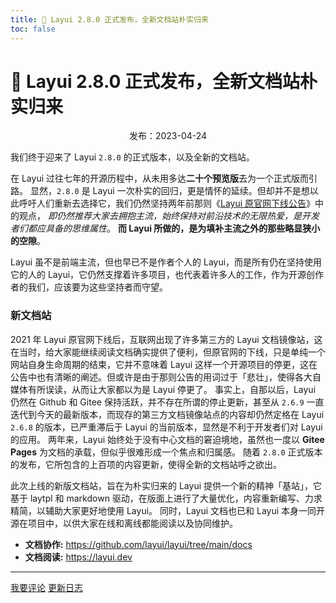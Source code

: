 ```yaml
---
title: 🚀 Layui 2.8.0 正式发布，全新文档站朴实归来
toc: false
---
```

 
# 🚀 Layui 2.8.0 正式发布，全新文档站朴实归来

<p style="text-align: center;">
  <span class="layui-badge-rim">发布：2023-04-24</span>
</p>

我们终于迎来了 Layui `2.8.0` 的正式版本，以及全新的文档站。

在 Layui 过往七年的开源历程中，从未用多达**二十个预览版**去为一个正式版而引路。 显然，`2.8.0` 是 Layui 一次朴实的回归，更是情怀的延续。但却并不是想以此呼吁人们重新去选择它，我们仍然坚持两年前那则《[Layui 原官网下线公告](https://unpkg.com/outeres@0.0.7/img/layui/notice-2021.png)》中的观点， _即仍然推荐大家去拥抱主流，始终保持对前沿技术的无限热爱，是开发者们都应具备的思维属性_。 **而 Layui 所做的，是为填补主流之外的那些略显狭小的空隙**。

Layui 虽不是前端主流，但也早已不是作者个人的 Layui，而是所有仍在坚持使用它的人的 Layui，它仍然支撑着许多项目，也代表着许多人的工作，作为开源创作者的我们，应该要为这些坚持者而守望。

### 新文档站

2021 年 Layui 原官网下线后，互联网出现了许多第三方的 Layui 文档镜像站，这在当时，给大家能继续阅读文档确实提供了便利，但原官网的下线，只是单纯一个网站自身生命周期的结束，它并不意味着 Layui 这样一个开源项目的停更，这在公告中也有清晰的阐述。但或许是由于那则公告的用词过于「悲壮」，使得各大自媒体有所误读，从而让大家都以为是 Layui 停更了。 事实上，自那以后，Layui 仍然在 Github 和 Gitee 保持活跃，并不存在所谓的停止更新，甚至从 `2.6.9` 一直迭代到今天的最新版本，而现存的第三方文档镜像站点的内容却仍然定格在 Layui `2.6.8` 的版本，已严重滞后于 Layui 的当前版本，显然是不利于开发者们对 Layui 的应用。 两年来，Layui 始终处于没有中心文档的窘迫境地，虽然也一度以 **Gitee Pages** 为文档的承载，但似乎很难形成一个焦点和归属感。 随着 `2.8.0` 正式版本的发布，它所包含的上百项的内容更新，使得全新的文档站呼之欲出。

此次上线的新版文档站，旨在为朴实归来的 Layui 提供一个新的精神「基站」，它基于 laytpl 和 markdown 驱动，在版面上进行了大量优化，内容重新编写、力求精简，以辅助大家更好地使用 Layui。 同时，Layui 文档也已和 Layui 本身一同开源在项目中，以供大家在线和离线都能阅读以及协同维护。

- **文档协作:** https://github.com/layui/layui/tree/main/docs
- **文档阅读:** https://layui.dev

---

<div class="layui-btn-container">
  <a class="layui-btn" href="https://gitee.com/layui/layui/issues/I6Y8EN" target="_blank">我要评论</a>
  <a class="layui-btn layui-btn-primary" href="../../versions.html#2.8.x">
    <i class="layui-icon layui-icon-left"></i> 更新日志
  </a>
</div>

